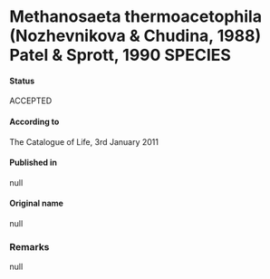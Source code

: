 # Methanosaeta thermoacetophila (Nozhevnikova & Chudina, 1988) Patel & Sprott, 1990 SPECIES

#### Status
ACCEPTED

#### According to
The Catalogue of Life, 3rd January 2011

#### Published in
null

#### Original name
null

### Remarks
null